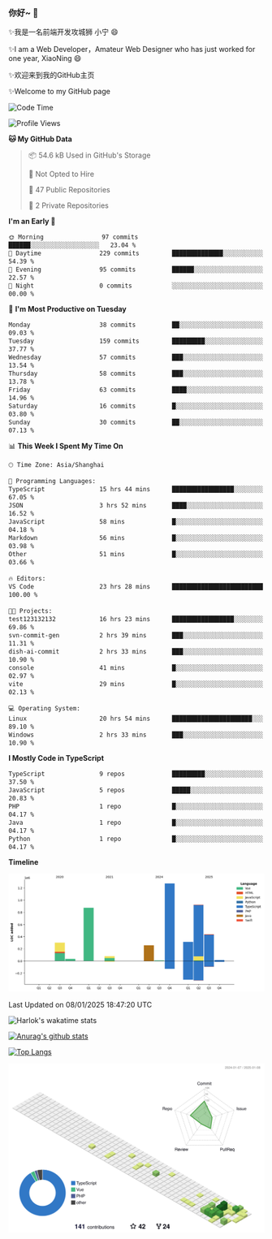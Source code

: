 ### 你好~  👋

✨我是一名前端开发攻城狮 小宁 😄

✨I am a Web Developer，Amateur Web Designer who has just worked for one year, XiaoNing 😄

✨欢迎来到我的GitHub主页

✨Welcome to my GitHub page
<!--
**7148505/7148505** is a ✨ _special_ ✨ repository because its `README.md` (this file) appears on your GitHub profile.

Here are some ideas to get you started:

- 🔭 I’m currently working on ...
- 🌱 I’m currently learning ...
- 👯 I’m looking to collaborate on ...
- 🤔 I’m looking for help with ...
- 💬 Ask me about ...
- 📫 How to reach me: ...
- 😄 Pronouns: ...
- ⚡ Fun fact: ...
-->

<!--START_SECTION:waka-->
![Code Time](http://img.shields.io/badge/Code%20Time-2%2C596%20hrs%2058%20mins-blue)

![Profile Views](http://img.shields.io/badge/Profile%20Views-0-blue)

**🐱 My GitHub Data** 

> 📦 54.6 kB Used in GitHub's Storage 
 > 
> 🚫 Not Opted to Hire
 > 
> 📜 47 Public Repositories 
 > 
> 🔑 2 Private Repositories 
 > 
**I'm an Early 🐤** 

```text
🌞 Morning                97 commits          ██████░░░░░░░░░░░░░░░░░░░   23.04 % 
🌆 Daytime                229 commits         ██████████████░░░░░░░░░░░   54.39 % 
🌃 Evening                95 commits          ██████░░░░░░░░░░░░░░░░░░░   22.57 % 
🌙 Night                  0 commits           ░░░░░░░░░░░░░░░░░░░░░░░░░   00.00 % 
```
📅 **I'm Most Productive on Tuesday** 

```text
Monday                   38 commits          ██░░░░░░░░░░░░░░░░░░░░░░░   09.03 % 
Tuesday                  159 commits         █████████░░░░░░░░░░░░░░░░   37.77 % 
Wednesday                57 commits          ███░░░░░░░░░░░░░░░░░░░░░░   13.54 % 
Thursday                 58 commits          ███░░░░░░░░░░░░░░░░░░░░░░   13.78 % 
Friday                   63 commits          ████░░░░░░░░░░░░░░░░░░░░░   14.96 % 
Saturday                 16 commits          █░░░░░░░░░░░░░░░░░░░░░░░░   03.80 % 
Sunday                   30 commits          ██░░░░░░░░░░░░░░░░░░░░░░░   07.13 % 
```


📊 **This Week I Spent My Time On** 

```text
🕑︎ Time Zone: Asia/Shanghai

💬 Programming Languages: 
TypeScript               15 hrs 44 mins      █████████████████░░░░░░░░   67.05 % 
JSON                     3 hrs 52 mins       ████░░░░░░░░░░░░░░░░░░░░░   16.52 % 
JavaScript               58 mins             █░░░░░░░░░░░░░░░░░░░░░░░░   04.18 % 
Markdown                 56 mins             █░░░░░░░░░░░░░░░░░░░░░░░░   03.98 % 
Other                    51 mins             █░░░░░░░░░░░░░░░░░░░░░░░░   03.66 % 

🔥 Editors: 
VS Code                  23 hrs 28 mins      █████████████████████████   100.00 % 

🐱‍💻 Projects: 
test123132132            16 hrs 23 mins      █████████████████░░░░░░░░   69.86 % 
svn-commit-gen           2 hrs 39 mins       ███░░░░░░░░░░░░░░░░░░░░░░   11.31 % 
dish-ai-commit           2 hrs 33 mins       ███░░░░░░░░░░░░░░░░░░░░░░   10.90 % 
console                  41 mins             █░░░░░░░░░░░░░░░░░░░░░░░░   02.97 % 
vite                     29 mins             █░░░░░░░░░░░░░░░░░░░░░░░░   02.13 % 

💻 Operating System: 
Linux                    20 hrs 54 mins      ██████████████████████░░░   89.10 % 
Windows                  2 hrs 33 mins       ███░░░░░░░░░░░░░░░░░░░░░░   10.90 % 
```

**I Mostly Code in TypeScript** 

```text
TypeScript               9 repos             █████████░░░░░░░░░░░░░░░░   37.50 % 
JavaScript               5 repos             █████░░░░░░░░░░░░░░░░░░░░   20.83 % 
PHP                      1 repo              █░░░░░░░░░░░░░░░░░░░░░░░░   04.17 % 
Java                     1 repo              █░░░░░░░░░░░░░░░░░░░░░░░░   04.17 % 
Python                   1 repo              █░░░░░░░░░░░░░░░░░░░░░░░░   04.17 % 
```



**Timeline**

![Lines of Code chart](https://raw.githubusercontent.com/littleCareless/littleCareless/master/assets/bar_graph.png)


 Last Updated on 08/01/2025 18:47:20 UTC
<!--END_SECTION:waka-->
![Harlok's wakatime stats](https://github-readme-stats.vercel.app/api/wakatime?username=littleCareless)

[![Anurag's github stats](https://github-readme-stats.vercel.app/api?username=littleCareless)](https://github.com/anuraghazra/github-readme-stats)

[![Top Langs](https://github-readme-stats.vercel.app/api/top-langs/?username=littleCareless&layout=compact)](https://github.com/anuraghazra/github-readme-stats)

![](./profile-3d-contrib/profile-green-animate.svg)